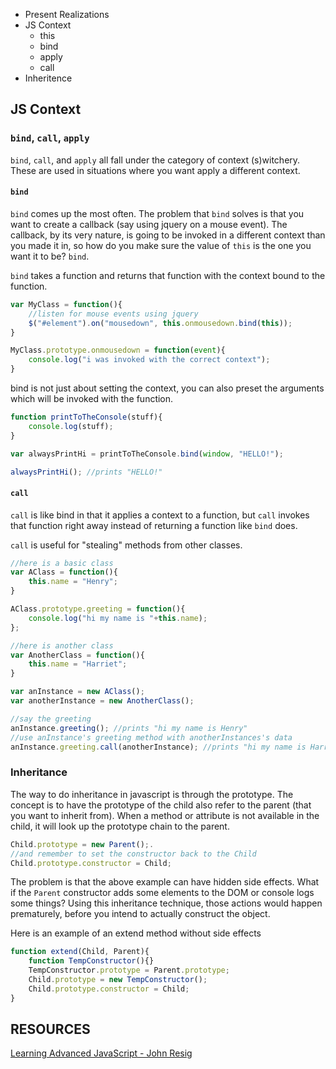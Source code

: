 * Present Realizations
* JS Context
	* this
	* bind
	* apply
	* call
* Inheritence

## JS Context

### `bind`, `call`, `apply`

`bind`, `call`, and `apply` all fall under the category of context (s)witchery. These are used in situations where you want apply a different context. 

#### `bind`

`bind` comes up the most often. The problem that `bind` solves is that you want to create a callback (say using jquery on a mouse event). The callback, by its very nature, is going to be invoked in a different context than you made it in, so how do you make sure the value of `this` is the one you want it to be? `bind`. 

`bind` takes a function and returns that function with the context bound to the function. 

```javascript
var MyClass = function(){
	//listen for mouse events using jquery
	$("#element").on("mousedown", this.onmousedown.bind(this));
}

MyClass.prototype.onmousedown = function(event){
	console.log("i was invoked with the correct context");
}
```

bind is not just about setting the context, you can also preset the arguments which will be invoked with the function. 

```javascript
function printToTheConsole(stuff){
	console.log(stuff);
}

var alwaysPrintHi = printToTheConsole.bind(window, "HELLO!");

alwaysPrintHi(); //prints "HELLO!"

```

#### `call`

`call` is like bind in that it applies a context to a function, but `call` invokes that function right away instead of returning a function like `bind` does. 

`call` is useful for "stealing" methods from other classes. 

```javascript
//here is a basic class
var AClass = function(){
	this.name = "Henry";
}

AClass.prototype.greeting = function(){
	console.log("hi my name is "+this.name);
};

//here is another class
var AnotherClass = function(){
	this.name = "Harriet";	
}

var anInstance = new AClass();
var anotherInstance = new AnotherClass();

//say the greeting
anInstance.greeting(); //prints "hi my name is Henry"
//use anInstance's greeting method with anotherInstances's data
anInstance.greeting.call(anotherInstance); //prints "hi my name is Harriet"
```

### Inheritance

The way to do inheritance in javascript is through the prototype. The concept is to have the prototype of the child also refer to the parent (that you want to inherit from). When a method or attribute is not available in the child, it will look up the prototype chain to the parent. 

```javascript
Child.prototype = new Parent();.
//and remember to set the constructor back to the Child
Child.prototype.constructor = Child;
```

The problem is that the above example can have hidden side effects. What if the `Parent` constructor adds some elements to the DOM or console logs some things? Using this inheritance technique, those actions would happen prematurely, before you intend to actually construct the object. 

Here is an example of an extend method without side effects

```javascript
function extend(Child, Parent){
	function TempConstructor(){}
	TempConstructor.prototype = Parent.prototype;
	Child.prototype = new TempConstructor();
	Child.prototype.constructor = Child;
}
```

## RESOURCES

[Learning Advanced JavaScript - John Resig](http://ejohn.org/apps/learn/)
